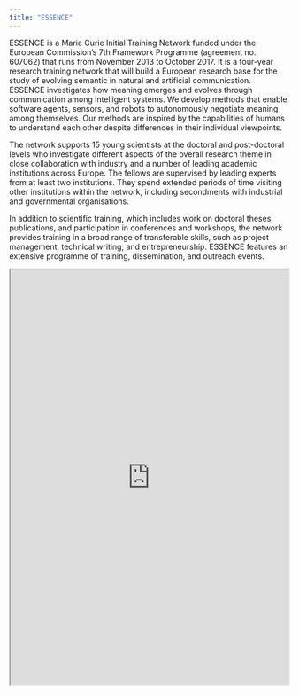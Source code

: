 ```yaml
---
title: "ESSENCE"
---
```


ESSENCE is a Marie Curie Initial Training Network funded under the European Commission’s 7th Framework Programme (agreement no. 607062) that runs from November 2013 to October 2017. It is a four-year research training network that will build a European research base for the study of evolving semantic in natural and artificial communication. ESSENCE investigates how meaning emerges and evolves through communication among intelligent systems. We develop methods that enable software agents, sensors, and robots to autonomously negotiate meaning among themselves. Our methods are inspired by the capabilities of humans to understand each other despite differences in their individual viewpoints.

The network supports 15 young scientists at the doctoral and post-doctoral levels who investigate different aspects of the overall research theme in close collaboration with industry and a number of leading academic institutions across Europe. The fellows are supervised by leading experts from at least two institutions. They spend extended periods of time visiting other institutions within the network, including secondments with industrial and governmental organisations.

In addition to scientific training, which includes work on doctoral theses, publications, and participation in conferences and workshops, the network provides training in a broad range of transferable skills, such as project management, technical writing, and entrepreneurship. ESSENCE features an extensive programme of training, dissemination, and outreach events.

<iframe height="750" width="100%" src="https://ewelton.github.io/ktest/wiki.html#ESSENCE"></iframe>
